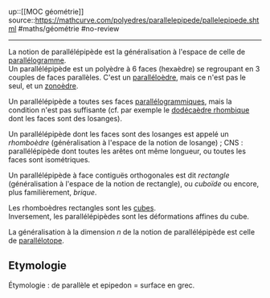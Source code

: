 up::[[MOC géométrie]]
source::https://mathcurve.com/polyedres/parallelepipede/pallelepipede.shtml
#maths/géométrie #no-review 

----

La notion de parallélépipède est la généralisation à l'espace de celle de [parallélogramme](https://mathcurve.com/polyedres/parallelogramme/parallelogramme.shtml).  
Un parallélépipède est un polyèdre à 6 faces (hexaèdre) se regroupant en 3 couples de faces parallèles. C'est un [paralléloèdre](https://mathcurve.com/polyedres/paralleloedre/paralleloedre.shtml), mais ce n'est pas le seul, et un [zonoèdre](https://mathcurve.com/polyedres/zonaedre/zonaedre.shtml).

Un parallélépipède a toutes ses faces [parallélogrammiques](https://mathcurve.com/polyedres/parallelogramme/parallelogramme.shtml), mais la condition n'est pas suffisante (cf. par exemple le [dodécaèdre rhombique](https://mathcurve.com/polyedres/dodecaedre_rhombique/dodecaedre_rhombique.shtml) dont les faces sont des losanges).

Un parallélépipède dont les faces sont des losanges est appelé un _rhomboèdre_ (généralisation à l'espace de la notion de losange) ; CNS : parallélépipède dont toutes les arêtes ont même longueur, ou toutes les faces sont isométriques.

Un parallélépipède à face contiguës orthogonales est dit _rectangle_ (généralisation à l'espace de la notion de rectangle), ou _cuboïde_ ou encore, plus familièrement, _brique_.

Les rhomboèdres rectangles sont les [cubes](https://mathcurve.com/polyedres/cube/cube.shtml).  
Inversement, les parallélépipèdes sont les déformations affines du cube.

La généralisation à la dimension _n_ de la notion de parallélépipède est celle de [parallélotope](https://mathcurve.com/polyedres/parallelotope/parallelotope.shtml).

## Etymologie

Étymologie : de parallèle et epipedon = surface en grec.
